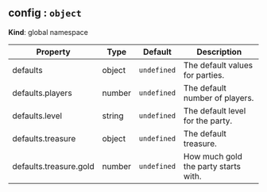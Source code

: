 ## config : `object`
**Kind**: global namespace  

| Property               | Type   | Default     | Description                          |
| ---------------------- | ------ | ----------- | ------------------------------------ |
| defaults               | object | `undefined` | The default values for parties.      |
| defaults.players       | number | `undefined` | The default number of players.       |
| defaults.level         | string | `undefined` | The default level for the party.     |
| defaults.treasure      | object | `undefined` | The default treasure.                |
| defaults.treasure.gold | number | `undefined` | How much gold the party starts with. |


